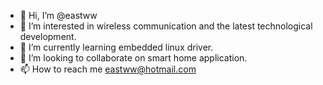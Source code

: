 - 👋 Hi, I’m @eastww
- 👀 I’m interested in wireless communication and the latest technological development.
- 🌱 I’m currently learning embedded linux driver.
- 💞️ I’m looking to collaborate on smart home application.
- 📫 How to reach me eastww@hotmail.com

<!---
eastww/eastww is a ✨ special ✨ repository because its `README.md` (this file) appears on your GitHub profile.
You can click the Preview link to take a look at your changes.
--->
